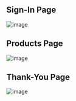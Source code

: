 ## Sign-In Page
![image](https://user-images.githubusercontent.com/75886245/126165774-896bdb48-5c41-44ce-9429-3297f064f85a.png)

## Products Page
![image](https://user-images.githubusercontent.com/75886245/126166047-25af6bcf-5d9e-4b8f-a688-1e64f790e9f7.png)

## Thank-You Page
![image](https://user-images.githubusercontent.com/75886245/126166350-d6139676-d51b-4b7b-9f58-767cc838202e.png)

